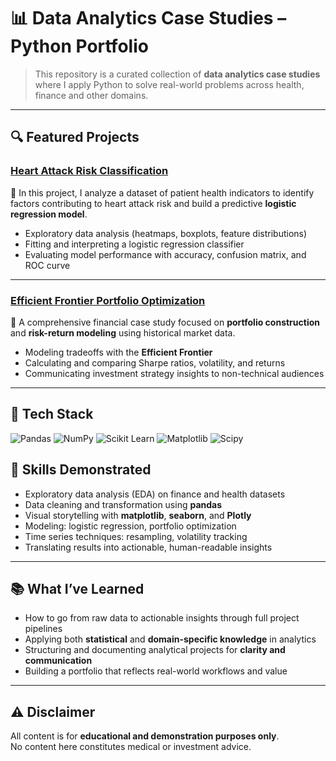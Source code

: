 # 📊 Data Analytics Case Studies – Python Portfolio

> This repository is a curated collection of **data analytics case studies** where I apply Python to solve real-world problems across health, finance and other domains.

---

## 🔍 Featured Projects

### **[Heart Attack Risk Classification](./general/heart_attack_rate/)**

📌 In this project, I analyze a dataset of patient health indicators to identify factors contributing to heart attack risk and build a predictive **logistic regression model**.

- Exploratory data analysis (heatmaps, boxplots, feature distributions)
- Fitting and interpreting a logistic regression classifier
- Evaluating model performance with accuracy, confusion matrix, and ROC curve

---

### **[Efficient Frontier Portfolio Optimization](./finance/4_efficient_frontier/)**

📌 A comprehensive financial case study focused on **portfolio construction** and **risk-return modeling** using historical market data.

- Modeling tradeoffs with the **Efficient Frontier**
- Calculating and comparing Sharpe ratios, volatility, and returns
- Communicating investment strategy insights to non-technical audiences

---

## 🧰 Tech Stack

![Pandas](https://img.shields.io/badge/Pandas-150458?style=for-the-badge&logo=pandas&logoColor=white)
![NumPy](https://img.shields.io/badge/NumPy-013243?style=for-the-badge&logo=numpy&logoColor=white)
![Scikit Learn](https://img.shields.io/badge/scikit--learn-F7931E?style=for-the-badge&logo=scikit-learn&logoColor=white)
![Matplotlib](https://img.shields.io/badge/Matplotlib-%23ffffff.svg?style=for-the-badge&logo=Matplotlib&logoColor=black)
![Scipy](https://img.shields.io/badge/SciPy-%230C55A5.svg?style=for-the-badge&logo=scipy&logoColor=%white)

## 💼 Skills Demonstrated

- Exploratory data analysis (EDA) on finance and health datasets  
- Data cleaning and transformation using **pandas**  
- Visual storytelling with **matplotlib**, **seaborn**, and **Plotly**  
- Modeling: logistic regression, portfolio optimization  
- Time series techniques: resampling, volatility tracking  
- Translating results into actionable, human-readable insights

---

## 📚 What I’ve Learned

- How to go from raw data to actionable insights through full project pipelines  
- Applying both **statistical** and **domain-specific knowledge** in analytics  
- Structuring and documenting analytical projects for **clarity and communication**  
- Building a portfolio that reflects real-world workflows and value

---

## ⚠️ Disclaimer

All content is for **educational and demonstration purposes only**.  
No content here constitutes medical or investment advice.
